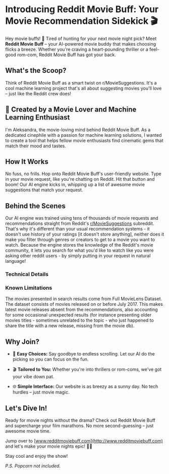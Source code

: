 # Introducing Reddit Movie Buff: Your Movie Recommendation Sidekick 🎬

Hey movie buffs! 🍿 Tired of hunting for your next movie night pick? Meet **Reddit Movie Buff** – your AI-powered movie buddy that makes choosing flicks a breeze. Whether you're craving a heart-pounding thriller or a feel-good rom-com, Reddit Movie Buff has got your back.

## What's the Scoop?

Think of Reddit Movie Buff as a smart twist on r/MovieSuggestions. It's a cool machine learning project that's all about suggesting movies you'll love – just like the Reddit crew does!

## 🎥 Created by a Movie Lover and Machine Learning Enthusiast

I'm Aleksandra, the movie-loving mind behind Reddit Movie Buff. As a dedicated cinephile with a passion for machine learning solutions, I wanted to create a tool that helps fellow movie enthusiasts find cinematic gems that match their mood and tastes. 


## How It Works

No fuss, no frills. Hop onto Reddit Movie Buff's user-friendly website. Type in your movie request, like you're chatting on Reddit. Hit that button and boom! Our AI engine kicks in, whipping up a list of awesome movie suggestions that match your request.

## Behind the Scenes

Our AI engine was trained using tens of thousands of movie requests and recommendations straight from Reddit's [r/MovieSuggestions](https://www.reddit.com/r/MovieSuggestions/) subreddit. That's why it's different than your usual recommendation systems - it doesn't use history of your ratings [it doesn't store anything], neither does it make you filter through genres or creators to get to a movie you want to watch. Because the engine stores the knowledge of the Reddit's movie community, it lets you search for what you'd like to watch like you were asking other reddit users - by simply putting in your request in natural language!

### Technical Details

### Known Limitations
The movies presented in search results come from Full MovieLens Dataset. The dataset consists of movies released on or before July 2017. This makes latest movie releases absent from the recommendations, also accounting for some occasional unexpected results (for instance presenting older movies titles - sometimes unrelated to the topic - who just happened to share the title with a new release, missing from the movie db).

## Why Join?

- 🎉 **Easy Choices:** Say goodbye to endless scrolling. Let our AI do the picking so you can focus on the fun.

- 🎬 **Tailored to You:** Whether you're into thrillers or rom-coms, we've got your vibe down pat.

- 🌐 **Simple Interface:** Our website is as breezy as a sunny day. No tech hurdles – just movie magic.

## Let's Dive In!

Ready for movie nights without the drama? Check out Reddit Movie Buff and supercharge your film marathons. No more second-guessing – just awesome movie time.

Jump over to [www.redditmoviebuff.com](http://www.redditmoviebuff.com) and let's make your movie nights epic! 🚀🎉

Stay cool and enjoy the show!

*P.S. Popcorn not included.*
